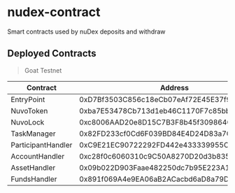 # nudex-contract

Smart contracts used by nuDex deposits and withdraw

## Deployed Contracts

> Goat Testnet

| Contract           | Address                                    |
| ------------------ | ------------------------------------------ |
| EntryPoint         | 0xD7Bf3503C856c18eCb07eAf72E45E37f9Ab68A5B |
| NuvoToken          | 0xba7E53478Cb713d1eb46C1170F7c85bbd2BFc6Df |
| NuvoLock           | 0xc8006AAD20e8D15C7B3F8b45f309864034b9156B |
| TaskManager        | 0x82FD233cf0Cd6F039BD84E4D24D83a7001bB6Ee6 |
| ParticipantHandler | 0xC9E21EC90722292FD442e433339955CAb7B37187 |
| AccountHandler     | 0xc28f0c6060310c9C50A8270D20d3b835f4d65d7f |
| AssetHandler       | 0x09b022D903Faae482250dc7b95E223A1D0F0131b |
| FundsHandler       | 0x891f069A4e9EA06aB2ACacbd6aD8a79Dbf9EAEE2 |
